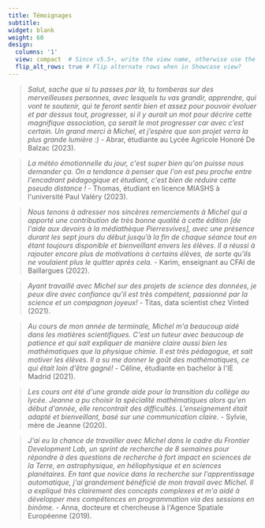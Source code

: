 ```yaml
---
title: Témoignages
subtitle:
widget: blank
weight: 60
design:
  columns: '1'
  view: compact  # Since v5.5+, write the view name, otherwise use the view ID above
  flip_alt_rows: true # Flip alternate rows when in Showcase view?
---
```


> _Salut, sache que si tu passes par là, tu tomberas sur des merveilleuses personnes, avec lesquels tu vas grandir, apprendre, qui vont te soutenir, qui te feront sentir bien et assez pour pouvoir évoluer et par dessus tout, progresser, si il y aurait un mot pour décrire cette magnifique association, ça serait le mot progresser car avec c’est certain.
Un grand merci à Michel, et j’espère que son projet verra la plus grande lumière :)_ - Abrar, étudiante au Lycée Agricole Honoré De Balzac (2023).

> _La météo émotionnelle du jour, c'est super bien qu'on puisse nous demander ça. On a tendance à penser que l'on est peu proche entre l'encadrant pédagogique et étudiant, c'est bien de réduire cette pseudo distance !_ - Thomas, étudiant en licence MIASHS à l'université Paul Valéry (2023).

> _Nous tenons à adresser nos sincères remerciements à Michel qui a apporté une contribution de très bonne qualité à cette édition [de l'aide aux devoirs à la médiathèque Pierresvives], avec une présence durant les sept jours du début jusqu’à la fin de chaque séance tout en étant toujours disponible et bienveillant envers les élèves. Il a réussi à rajouter encore plus de motivations à certains élèves, de sorte qu’ils ne voulaient plus le quitter après cela._ - Karim, enseignant au CFAI de Baillargues (2022).

> _Ayant travaillé avec Michel sur des projets de science des données, je peux dire avec confiance qu'il est très compétent, passionné par la science et un compagnon joyeux!_ - Titas, data scientist chez Vinted (2021).

> _Au cours de mon année de terminale, Michel m'a beaucoup aidé dans les matières scientifiques. C'est un tuteur avec beaucoup de patience et qui sait expliquer de manière claire aussi bien les mathématiques que la physique chimie. Il est très pédagogue, et sait motiver les élèves. Il a su me donner le goût des mathématiques, ce qui était loin d'être gagné!_ - Céline, étudiante en bachelor à l'IE Madrid (2021).

> _Les cours ont été d'une grande aide pour la transition du collège au lycée. Jeanne a pu choisir la spécialité mathématiques alors qu'en début d'année, elle rencontrait des difficultés. L'enseignement était adapté et bienveillant, basé sur une communication claire._ - Sylvie, mère de Jeanne (2020).

> _J'ai eu la chance de travailler avec Michel dans le cadre du Frontier Development Lab, un sprint de recherche de 8 semaines pour répondre à des questions de recherche à fort impact en sciences de la Terre, en astrophysique, en héliophysique et en sciences planétaires. En tant que novice dans la recherche sur l'apprentissage automatique, j'ai grandement bénéficié de mon travail avec Michel. Il a expliqué très clairement des concepts complexes et m'a aidé à développer mes compétences en programmation via des sessions en binôme._ - Anna, docteure et chercheuse à l'Agence Spatiale Européenne (2019).
